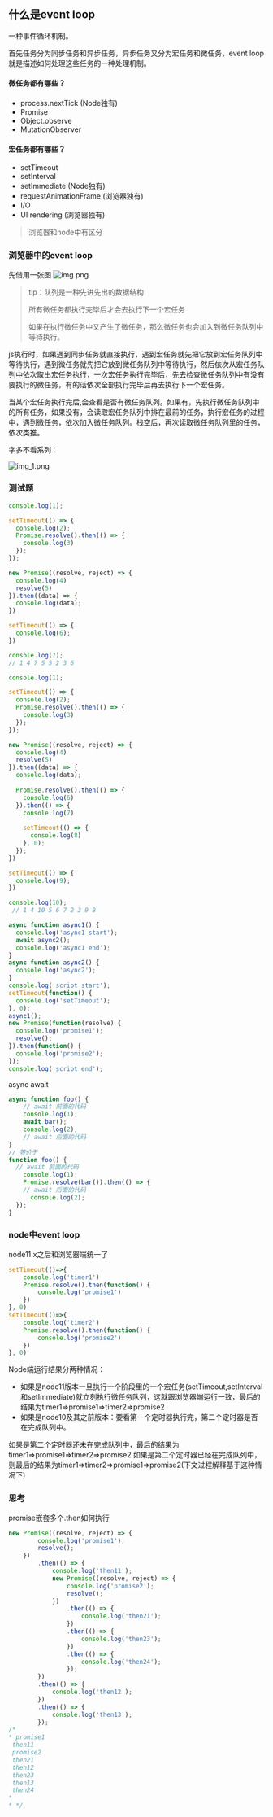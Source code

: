 ## 什么是event loop

一种事件循环机制。

首先任务分为同步任务和异步任务，异步任务又分为宏任务和微任务，event loop就是描述如何处理这些任务的一种处理机制。

#### 微任务都有哪些？
* process.nextTick (Node独有)
* Promise
* Object.observe
* MutationObserver

#### 宏任务都有哪些？

* setTimeout
* setInterval
* setImmediate (Node独有)
* requestAnimationFrame (浏览器独有)
* I/O
* UI rendering (浏览器独有)

> 浏览器和node中有区分

### 浏览器中的event loop

先借用一张图
![img.png](img.png)

> tip：队列是一种先进先出的数据结构
> 
> 所有微任务都执行完毕后才会去执行下一个宏任务
> 
> 如果在执行微任务中又产生了微任务，那么微任务也会加入到微任务队列中等待执行。

js执行时，如果遇到同步任务就直接执行，遇到宏任务就先把它放到宏任务队列中等待执行，遇到微任务就先把它放到微任务队列中等待执行，然后依次从宏任务队列中依次取出宏任务执行，一次宏任务执行完毕后，先去检查微任务队列中有没有要执行的微任务，有的话依次全部执行完毕后再去执行下一个宏任务。


当某个宏任务执行完后,会查看是否有微任务队列。如果有，先执行微任务队列中的所有任务，如果没有，会读取宏任务队列中排在最前的任务，执行宏任务的过程中，遇到微任务，依次加入微任务队列。栈空后，再次读取微任务队列里的任务，依次类推。

字多不看系列：

![img_1.png](img_1.png)

### 测试题

```js
console.log(1);

setTimeout(() => {
  console.log(2);
  Promise.resolve().then(() => {
    console.log(3)
  });
});

new Promise((resolve, reject) => {
  console.log(4)
  resolve(5)
}).then((data) => {
  console.log(data);
})

setTimeout(() => {
  console.log(6);
})

console.log(7);
// 1 4 7 5 5 2 3 6
```

```js
console.log(1);

setTimeout(() => {
  console.log(2);
  Promise.resolve().then(() => {
    console.log(3)
  });
});

new Promise((resolve, reject) => {
  console.log(4)
  resolve(5)
}).then((data) => {
  console.log(data);
  
  Promise.resolve().then(() => {
    console.log(6)
  }).then(() => {
    console.log(7)
    
    setTimeout(() => {
      console.log(8)
    }, 0);
  });
})

setTimeout(() => {
  console.log(9);
})

console.log(10);
 // 1 4 10 5 6 7 2 3 9 8
```

```js
async function async1() {
  console.log('async1 start');
  await async2();
  console.log('async1 end');
}
async function async2() {
  console.log('async2');
}
console.log('script start');
setTimeout(function() {
  console.log('setTimeout');
}, 0);
async1();
new Promise(function(resolve) {
  console.log('promise1');
  resolve();
}).then(function() {
  console.log('promise2');
});
console.log('script end');
```

async await

```js
async function foo() {
    // await 前面的代码
    console.log(1);
    await bar();
    console.log(2);
    // await 后面的代码
}
// 等价于
function foo() {
  // await 前面的代码
    console.log(1);
    Promise.resolve(bar()).then(() => {
    // await 后面的代码
      console.log(2);
  });
}
```

### node中event loop

node11.x之后和浏览器端统一了

```js
setTimeout(()=>{
    console.log('timer1')
    Promise.resolve().then(function() {
        console.log('promise1')
    })
}, 0)
setTimeout(()=>{
    console.log('timer2')
    Promise.resolve().then(function() {
        console.log('promise2')
    })
}, 0)
```
Node端运行结果分两种情况：

* 如果是node11版本一旦执行一个阶段里的一个宏任务(setTimeout,setInterval和setImmediate)就立刻执行微任务队列，这就跟浏览器端运行一致，最后的结果为timer1=>promise1=>timer2=>promise2
* 如果是node10及其之前版本：要看第一个定时器执行完，第二个定时器是否在完成队列中。

如果是第二个定时器还未在完成队列中，最后的结果为timer1=>promise1=>timer2=>promise2
如果是第二个定时器已经在完成队列中，则最后的结果为timer1=>timer2=>promise1=>promise2(下文过程解释基于这种情况下)


### 思考

promise嵌套多个.then如何执行

```js
new Promise((resolve, reject) => {
        console.log('promise1');
        resolve();
    })
        .then(() => {
            console.log('then11');
            new Promise((resolve, reject) => {
                console.log('promise2');
                resolve();
            })
                .then(() => {
                    console.log('then21');
                })
                .then(() => {
                    console.log('then23');
                })
                .then(() => {
                    console.log('then24');
                });
        })
        .then(() => {
            console.log('then12');
        })
        .then(() => {
            console.log('then13');
        });
/*
* promise1
 then11
 promise2
 then21
 then12
 then23
 then13
 then24
* 
* */
```



























